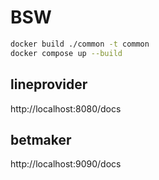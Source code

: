 # BSW

```sh
docker build ./common -t common
docker compose up --build
```

## lineprovider

http://localhost:8080/docs

## betmaker

http://localhost:9090/docs
